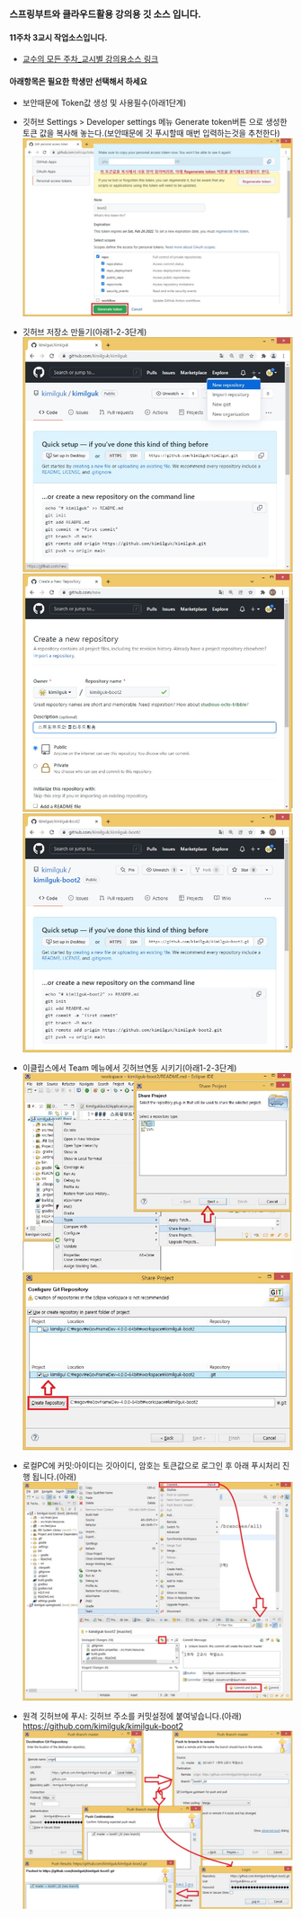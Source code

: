 ### 스프링부트와 클라우드활용 강의용 깃 소스 입니다.
#### 11주차 3교시 작업소스입니다.
- [교수의 모든 주차_교시별 강의용소스 링크](https://github.com/kimilguk/kimilguk-boot2/branches/all)

#### 아래항목은 필요한 학생만 선택해서 하세요
- 보안때문에 Token값 생성 및 사용필수(아래1단계)
- 깃허브 Settings > Developer settings 메뉴 Generate token버튼 으로 생성한 토큰 값을 복사해 놓는다.(보안때문에 깃 푸시할때 매번 입력하는것을 추천한다)
![ex_screenshot](./README/git07.jpg)

- 깃허브 저장소 만들기(아래1-2-3단계)
![ex_screenshot](./README/git00.jpg)
![ex_screenshot](./README/git01.jpg)
![ex_screenshot](./README/git02.jpg)
- 이클립스에서 Team 메뉴에서 깃허브연동 시키기(아래1-2-3단계)
![ex_screenshot](./README/git03.jpg)
![ex_screenshot](./README/git04.jpg)
- 로컬PC에 커밋:아이디는 깃아이디, 암호는 토큰값으로 로그인 후 아래 푸시처리 진행 됩니다.(아래)
![ex_screenshot](./README/git05.jpg)
- 원격 깃허브에 푸시: 깃허브 주소를 커밋설정에 붙여넣습니다.(아래)
 https://github.com/kimilguk/kimilguk-boot2
![ex_screenshot](./README/git06.jpg)
